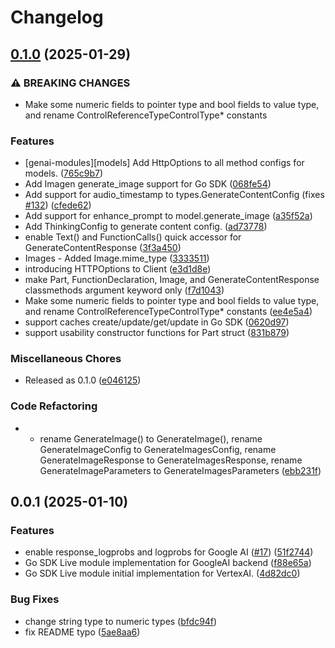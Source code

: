 # Changelog

## [0.1.0](https://github.com/googleapis/go-genai/compare/v0.0.1...v0.1.0) (2025-01-29)


### ⚠ BREAKING CHANGES

* Make some numeric fields to pointer type and bool fields to value type, and rename ControlReferenceTypeControlType* constants

### Features

* [genai-modules][models] Add HttpOptions to all method configs for models. ([765c9b7](https://github.com/googleapis/go-genai/commit/765c9b7311884554c352ec00a0253c2cbbbf665c))
* Add Imagen generate_image support for Go SDK ([068fe54](https://github.com/googleapis/go-genai/commit/068fe541801ced806714662af023a481271402c4))
* Add support for audio_timestamp to types.GenerateContentConfig (fixes [#132](https://github.com/googleapis/go-genai/issues/132)) ([cfede62](https://github.com/googleapis/go-genai/commit/cfede6255a13b4977450f65df80b576342f44b5a))
* Add support for enhance_prompt to model.generate_image ([a35f52a](https://github.com/googleapis/go-genai/commit/a35f52a318a874935a1e615dbaa24bb91625c5de))
* Add ThinkingConfig to generate content config. ([ad73778](https://github.com/googleapis/go-genai/commit/ad73778cf6f1c6d9b240cf73fce52b87ae70378f))
* enable Text() and FunctionCalls() quick accessor for GenerateContentResponse ([3f3a450](https://github.com/googleapis/go-genai/commit/3f3a450954283fa689c9c19a29b0487c177f7aeb))
* Images - Added Image.mime_type ([3333511](https://github.com/googleapis/go-genai/commit/3333511a656b796065cafff72168c112c74de293))
* introducing HTTPOptions to Client ([e3d1d8e](https://github.com/googleapis/go-genai/commit/e3d1d8e6aa0cbbb3f2950c571f5c0a70b7ce8656))
* make Part, FunctionDeclaration, Image, and GenerateContentResponse classmethods argument keyword only ([f7d1043](https://github.com/googleapis/go-genai/commit/f7d1043bb791930d82865a11b83fea785e313922))
* Make some numeric fields to pointer type and bool fields to value type, and rename ControlReferenceTypeControlType* constants ([ee4e5a4](https://github.com/googleapis/go-genai/commit/ee4e5a414640226e9b685a7d67673992f2c63dee))
* support caches create/update/get/update in Go SDK ([0620d97](https://github.com/googleapis/go-genai/commit/0620d97e32b3e535edab8f3f470e08746ace4d60))
* support usability constructor functions for Part struct ([831b879](https://github.com/googleapis/go-genai/commit/831b879ea15a82506299152e9f790f34bbe511f9))


### Miscellaneous Chores

* Released as 0.1.0 ([e046125](https://github.com/googleapis/go-genai/commit/e046125c8b378b5acb05e64ed46c4aac51dd9456))


### Code Refactoring

* * rename GenerateImage() to GenerateImage(), rename GenerateImageConfig to GenerateImagesConfig, rename GenerateImageResponse to GenerateImagesResponse, rename GenerateImageParameters to GenerateImagesParameters ([ebb231f](https://github.com/googleapis/go-genai/commit/ebb231f0c86bb30f013301e26c562ccee8380ee0))

## 0.0.1 (2025-01-10)


### Features

* enable response_logprobs and logprobs for Google AI ([#17](https://github.com/googleapis/go-genai/issues/17)) ([51f2744](https://github.com/googleapis/go-genai/commit/51f274411ea770fa8fc16ce316085310875e5d68))
* Go SDK Live module implementation for GoogleAI backend ([f88e65a](https://github.com/googleapis/go-genai/commit/f88e65a7f8fda789b0de5ecc4e2ed9d2bd02cc89))
* Go SDK Live module initial implementation for VertexAI. ([4d82dc0](https://github.com/googleapis/go-genai/commit/4d82dc0c478151221d31c0e3ccde9ac215f2caf2))


### Bug Fixes

* change string type to numeric types ([bfdc94f](https://github.com/googleapis/go-genai/commit/bfdc94fd1b38fb61976f0386eb73e486cc3bc0f8))
* fix README typo ([5ae8aa6](https://github.com/googleapis/go-genai/commit/5ae8aa6deec520f33d1746be411ed55b2b10d74f))
